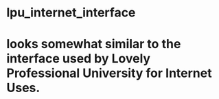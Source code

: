 # lpu_internet_interface
# looks somewhat similar to the interface used by Lovely Professional University for Internet Uses.
